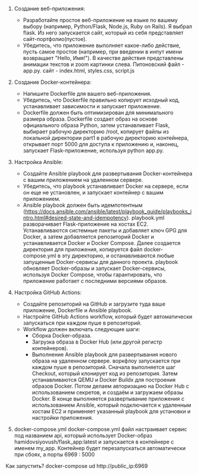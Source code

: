 1. Создание веб-приложения:
    - Разработайте простое веб-приложение на языке по вашему выбору (например, Python/Flask, Node.js, Ruby on Rails).
    Я выбрал flask. Из него запускается сайт, который из себя представляет сайт-портфолио(пустое).
    - Убедитесь, что приложение выполняет какое-либо действие, пусть самое простое (например, при введении в инпут имени возвращает "Hello, Имя!").
    В качестве действия представлены анимации текстов и zoom картинки слева. Питоновский файл - app.py. сайт - index.html, styles.css, script.js
    
2. Создание Docker-контейнера:
    - Напишите Dockerfile для вашего веб-приложения.
    - Убедитесь, что Dockerfile правильно копирует исходный код, устанавливает зависимости и запускает приложение.
    - Dockerfile должен быть оптимизирован для минимального размера образа.
Dockerfile создает образ на основе официального образа Python, затем устанавливает Flask,
выбирает рабочую директорию /root, копирует файлы из локальной директории part1 в рабочую директорию контейнера,
открывает порт 5000 для доступа к приложению и, наконец, запускает Flask-приложение, используя python app.py.

3. Настройка Ansible:
    - Создайте Ansible playbook для развертывания Docker-контейнера с вашим приложением на удаленном сервере.
    - Убедитесь, что playbook устанавливает Docker на сервере, если он еще не установлен, и запускает контейнер с вашим приложением.
    - Ansible playbook должен быть идемпотентным (https://docs.ansible.com/ansible/latest/playbook_guide/playbooks_intro.html#desired-state-and-idempotency).
playbook.yml разворачивает Flask-приложение на хостах EC2. Устанавливаются системные пакеты и добавляет ключ GPG для Docker, а затем добавляется репозиторий Docker и устанавливается
Docker и Docker Compose. Далее создается директория для приложения, копируется файл docker-compose.yml
в эту директорию, и останавливаются любые запущенные Docker-сервисы для данного проекта.
playbook обновляет Docker-образы и запускает Docker-сервисы,
используя Docker Compose, чтобы гарантировать, что приложение работает с последними версиями образов.

4. Настройка GitHub Actions:
    - Создайте репозиторий на GitHub и загрузите туда ваше приложение, Dockerfile и Ansible playbook.
    - Настройте GitHub Actions workflow, который будет автоматически запускаться при каждом пуше в репозиторий.
    - Workflow должен включать следующие шаги:
        - Сборка Docker-образа.
        - Загрузка образа в Docker Hub (или другой регистр контейнеров).
        - Выполнение Ansible playbook для развертывания нового образа на удаленном сервере.
воркфлоу запускается при каждом пуше в репозиторий.
Сначала выполняется шаг Checkout, который клонирует код из репозитория.
Затем устанавливаются QEMU и Docker Buildx для построения образов Docker.
Потом делаем авторизацию на Docker Hub с использованием секретов,
и создаём и загружаем образы Docker.
В конце выполняется развертывание приложения с использованием Ansible,
который подключается к удаленным хостам EC2 и применяет указанный playbook для установки и настройки приложения.

5. docker-compose.yml
 docker-compose.yml файл настраивает сервис под названием api,
который использует Docker-образ hamidovsiyovush/flask_app:latest
и запускается в контейнере с именем my_app.
Контейнер будет перезапускаться автоматически при сбоях, а порты 6969 : 5000

Как запустить?
  docker-compose ud
  http://public_ip:6969
